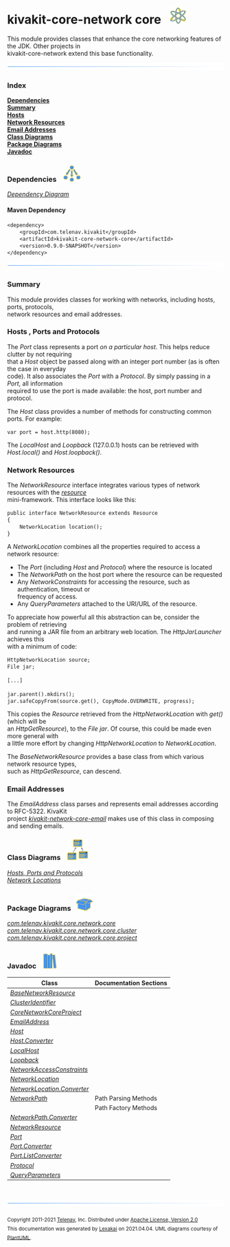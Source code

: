 # kivakit-core-network core &nbsp;&nbsp;![](../../../documentation/images/nucleus-40.png)

This module provides classes that enhance the core networking features of the JDK. Other projects in  
kivakit-core-network extend this base functionality.

![](documentation/images/horizontal-line.png)

### Index

[**Dependencies**](#dependencies)  
[**Summary**](#summary)  
[**Hosts**](#hosts)  
[**Network Resources**](#network-resources)  
[**Email Addresses**](#email-addresses)  
[**Class Diagrams**](#class-diagrams)  
[**Package Diagrams**](#package-diagrams)  
[**Javadoc**](#javadoc)

### Dependencies &nbsp;&nbsp; ![](documentation/images/dependencies-40.png)

[*Dependency Diagram*](documentation/diagrams/dependencies.svg)

#### Maven Dependency

    <dependency>
        <groupId>com.telenav.kivakit</groupId>
        <artifactId>kivakit-core-network-core</artifactId>
        <version>0.9.0-SNAPSHOT</version>
    </dependency>

![](documentation/images/horizontal-line.png)

[//]: # (start-user-text)

### Summary <a name = "summary"></a>

This module provides classes for working with networks, including hosts, ports, protocols,  
network resources and email addresses.

### Hosts <a name = "hosts"></a>, Ports and Protocols

The *Port* class represents a port *on a particular host*. This helps reduce clutter by not requiring  
that a *Host* object be passed along with an integer port number (as is often the case in everyday  
code). It also associates the *Port* with a *Protocol*. By simply passing in a *Port*, all information  
required to use the port is made available: the host, port number and protocol.

The *Host* class provides a number of methods for constructing common ports. For example:

    var port = host.http(8080);

The *LocalHost* and *Loopback* (127.0.0.1) hosts can be retrieved with *Host.local()* and *Host.loopback()*.

### Network Resources <a name = "network-resources"></a>

The *NetworkResource* interface integrates various types of network resources with the [*resource*](../../resource/README.md)  
mini-framework. This interface looks like this:

    public interface NetworkResource extends Resource
    {
        NetworkLocation location();
    }

A *NetworkLocation* combines all the properties required to access a network resource:

* The *Port* (including *Host* and *Protocol*) where the resource is located
* The *NetworkPath* on the host port where the resource can be requested
* Any *NetworkConstraints* for accessing the resource, such as authentication, timeout or  
  frequency of access.
* Any *QueryParameters* attached to the URI/URL of the resource.

To appreciate how powerful all this abstraction can be, consider the problem of retrieving  
and running a JAR file from an arbitrary web location. The *HttpJarLauncher* achieves this  
with a minimum of code:

    HttpNetworkLocation source;
    File jar;

    [...]

    jar.parent().mkdirs();
    jar.safeCopyFrom(source.get(), CopyMode.OVERWRITE, progress);

This copies the *Resource* retrieved from the *HttpNetworkLocation* with *get()* (which will be  
an *HttpGetResource*), to the *File* *jar*. Of course, this could be made even more general with  
a little more effort by changing *HttpNetworkLocation* to *NetworkLocation*.

The *BaseNetworkResource* provides a base class from which various network resource types,  
such as *HttpGetResource*, can descend.

### Email Addresses <a name = "email-addresses"></a>

The *EmailAddress* class parses and represents email addresses according to RFC-5322. KivaKit  
project [*kivakit-network-core-email*](../email/README.md) makes use of this class in composing and sending emails.

[//]: # (end-user-text)

### Class Diagrams &nbsp; &nbsp;![](documentation/images/diagram-48.png)

[*Hosts, Ports and Protocols*](documentation/diagrams/diagram-port.svg)  
[*Network Locations*](documentation/diagrams/diagram-network-location.svg)  

### Package Diagrams &nbsp;&nbsp;![](documentation/images/box-40.png)

[*com.telenav.kivakit.core.network.core*](documentation/diagrams/com.telenav.kivakit.core.network.core.svg)  
[*com.telenav.kivakit.core.network.core.cluster*](documentation/diagrams/com.telenav.kivakit.core.network.core.cluster.svg)  
[*com.telenav.kivakit.core.network.core.project*](documentation/diagrams/com.telenav.kivakit.core.network.core.project.svg)  

### Javadoc &nbsp;&nbsp;![](documentation/images/books-40.png)

| Class | Documentation Sections |
|---|---|
| [*BaseNetworkResource*](https://telenav.github.io/kivakit/javadoc/kivakit.core.network.core/com/telenav/kivakit/core/network/core/BaseNetworkResource.html) |  |  
| [*ClusterIdentifier*](https://telenav.github.io/kivakit/javadoc/kivakit.core.network.core/com/telenav/kivakit/core/network/core/cluster/ClusterIdentifier.html) |  |  
| [*CoreNetworkCoreProject*](https://telenav.github.io/kivakit/javadoc/kivakit.core.network.core/com/telenav/kivakit/core/network/core/project/CoreNetworkCoreProject.html) |  |  
| [*EmailAddress*](https://telenav.github.io/kivakit/javadoc/kivakit.core.network.core/com/telenav/kivakit/core/network/core/EmailAddress.html) |  |  
| [*Host*](https://telenav.github.io/kivakit/javadoc/kivakit.core.network.core/com/telenav/kivakit/core/network/core/Host.html) |  |  
| [*Host.Converter*](https://telenav.github.io/kivakit/javadoc/kivakit.core.network.core/com/telenav/kivakit/core/network/core/Host.Converter.html) |  |  
| [*LocalHost*](https://telenav.github.io/kivakit/javadoc/kivakit.core.network.core/com/telenav/kivakit/core/network/core/LocalHost.html) |  |  
| [*Loopback*](https://telenav.github.io/kivakit/javadoc/kivakit.core.network.core/com/telenav/kivakit/core/network/core/Loopback.html) |  |  
| [*NetworkAccessConstraints*](https://telenav.github.io/kivakit/javadoc/kivakit.core.network.core/com/telenav/kivakit/core/network/core/NetworkAccessConstraints.html) |  |  
| [*NetworkLocation*](https://telenav.github.io/kivakit/javadoc/kivakit.core.network.core/com/telenav/kivakit/core/network/core/NetworkLocation.html) |  |  
| [*NetworkLocation.Converter*](https://telenav.github.io/kivakit/javadoc/kivakit.core.network.core/com/telenav/kivakit/core/network/core/NetworkLocation.Converter.html) |  |  
| [*NetworkPath*](https://telenav.github.io/kivakit/javadoc/kivakit.core.network.core/com/telenav/kivakit/core/network/core/NetworkPath.html) | Path Parsing Methods |  
| | Path Factory Methods |  
| [*NetworkPath.Converter*](https://telenav.github.io/kivakit/javadoc/kivakit.core.network.core/com/telenav/kivakit/core/network/core/NetworkPath.Converter.html) |  |  
| [*NetworkResource*](https://telenav.github.io/kivakit/javadoc/kivakit.core.network.core/com/telenav/kivakit/core/network/core/NetworkResource.html) |  |  
| [*Port*](https://telenav.github.io/kivakit/javadoc/kivakit.core.network.core/com/telenav/kivakit/core/network/core/Port.html) |  |  
| [*Port.Converter*](https://telenav.github.io/kivakit/javadoc/kivakit.core.network.core/com/telenav/kivakit/core/network/core/Port.Converter.html) |  |  
| [*Port.ListConverter*](https://telenav.github.io/kivakit/javadoc/kivakit.core.network.core/com/telenav/kivakit/core/network/core/Port.ListConverter.html) |  |  
| [*Protocol*](https://telenav.github.io/kivakit/javadoc/kivakit.core.network.core/com/telenav/kivakit/core/network/core/Protocol.html) |  |  
| [*QueryParameters*](https://telenav.github.io/kivakit/javadoc/kivakit.core.network.core/com/telenav/kivakit/core/network/core/QueryParameters.html) |  |  

[//]: # (start-user-text)



[//]: # (end-user-text)

<br/>

![](documentation/images/horizontal-line.png)

<sub>Copyright 2011-2021 [Telenav](http://telenav.com), Inc. Distributed under [Apache License, Version 2.0](LICENSE)</sub>  
<sub>This documentation was generated by [Lexakai](https://github.com/Telenav/lexakai) on 2021.04.04. UML diagrams courtesy
of [PlantUML](http://plantuml.com).</sub>

